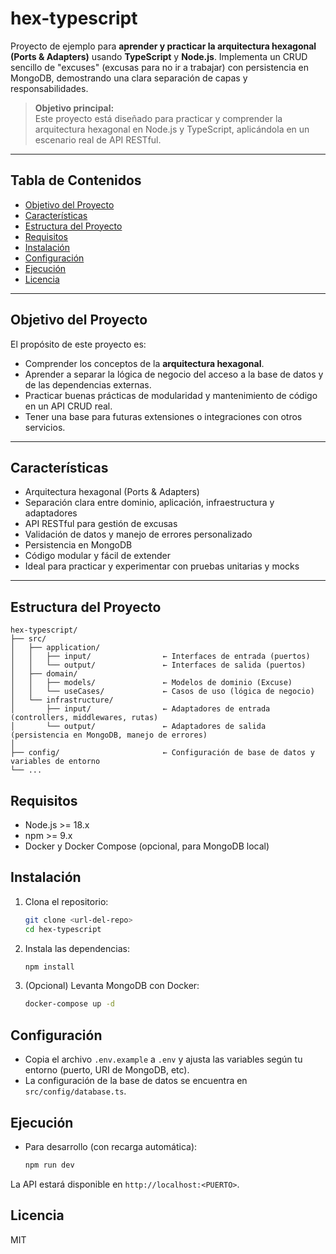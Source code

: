# hex-typescript

Proyecto de ejemplo para **aprender y practicar la arquitectura hexagonal (Ports & Adapters)** usando **TypeScript** y **Node.js**. Implementa un CRUD sencillo de "excuses" (excusas para no ir a trabajar) con persistencia en MongoDB, demostrando una clara separación de capas y responsabilidades.

> **Objetivo principal:**  
> Este proyecto está diseñado para practicar y comprender la arquitectura hexagonal en Node.js y TypeScript, aplicándola en un escenario real de API RESTful.

---

## Tabla de Contenidos

- [Objetivo del Proyecto](#objetivo-del-proyecto)
- [Características](#características)
- [Estructura del Proyecto](#estructura-del-proyecto)
- [Requisitos](#requisitos)
- [Instalación](#instalación)
- [Configuración](#configuración)
- [Ejecución](#ejecución)
- [Licencia](#licencia)

---

## Objetivo del Proyecto

El propósito de este proyecto es:
- Comprender los conceptos de la **arquitectura hexagonal**.
- Aprender a separar la lógica de negocio del acceso a la base de datos y de las dependencias externas.
- Practicar buenas prácticas de modularidad y mantenimiento de código en un API CRUD real.
- Tener una base para futuras extensiones o integraciones con otros servicios.

---

## Características

- Arquitectura hexagonal (Ports & Adapters)
- Separación clara entre dominio, aplicación, infraestructura y adaptadores
- API RESTful para gestión de excusas
- Validación de datos y manejo de errores personalizado
- Persistencia en MongoDB
- Código modular y fácil de extender
- Ideal para practicar y experimentar con pruebas unitarias y mocks

---

## Estructura del Proyecto
```
hex-typescript/
├── src/
│   ├── application/
│   │   ├── input/                ← Interfaces de entrada (puertos)
│   │   └── output/               ← Interfaces de salida (puertos)
│   ├── domain/
│   │   ├── models/               ← Modelos de dominio (Excuse)
│   │   └── useCases/             ← Casos de uso (lógica de negocio)
│   └── infrastructure/
│       ├── input/                ← Adaptadores de entrada (controllers, middlewares, rutas)
│       └── output/               ← Adaptadores de salida (persistencia en MongoDB, manejo de errores)
│
├── config/                       ← Configuración de base de datos y variables de entorno
└── ...
```

## Requisitos
- Node.js >= 18.x
- npm >= 9.x
- Docker y Docker Compose (opcional, para MongoDB local)

## Instalación
1. Clona el repositorio:
   ```bash
   git clone <url-del-repo> 
   cd hex-typescript
   ```
2. Instala las dependencias:
   ```bash
   npm install
   ```
3. (Opcional) Levanta MongoDB con Docker:
   ```bash
   docker-compose up -d
   ```

## Configuración
- Copia el archivo `.env.example` a `.env` y ajusta las variables según tu entorno (puerto, URI de MongoDB, etc).
- La configuración de la base de datos se encuentra en `src/config/database.ts`.

## Ejecución
- Para desarrollo (con recarga automática):
  ```bash
  npm run dev
  ```

La API estará disponible en `http://localhost:<PUERTO>`.

## Licencia
MIT